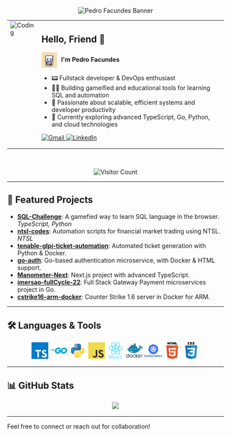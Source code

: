 <p align="center">
  <img src="https://readme-typing-svg.herokuapp.com?font=Fira+Code&size=28&duration=3000&pause=800&color=37B4F3&center=true&vCenter=true&width=800&lines=Pedro+Facundes;Fullstack+Dev+%7C+Automation+%7C+DevOps;Building+cool+things+with+Go%2C+TypeScript%2C+Python;Open+Source+Enthusiast" alt="Pedro Facundes Banner" />
</p>
<table>
  <tr>
    <td style="vertical-align: top; border: none;">
      <img src="https://media1.giphy.com/media/v1.Y2lkPTc5MGI3NjExeTJwZXJpd2IxZHMwazNvMzJhcnBpa2s0eWw5ODFvcDBuem12Ymh2YSZlcD12MV9pbnRlcm5hbF9naWZfYnlfaWQmY3Q9Zw/XlPwKH1xNgyjZ7bV7L/giphy.gif" alt="Coding" width="175"/>
    </td>
    <td style="vertical-align: top; border: none;">
      <h2>Hello, Friend 👋</h2>
      <p>
        <img height="36" width="36" src="png_to_gif.gif" alt="Webimon Character" style="vertical-align: middle; margin-right: 6px;"/>
        <b>I'm Pedro Facundes</b>
      </p>
      <ul>
        <li>📟 Fullstack developer & DevOps enthusiast</li>
        <li>🧑‍💻 Building gameified and educational tools for learning SQL and automation</li>
        <li>🚀 Passionate about scalable, efficient systems and developer productivity</li>
        <li>🌱 Currently exploring advanced TypeScript, Go, Python, and cloud technologies</li>
      </ul>
      <p>
        <a href="mailto:pedro.f.facundes1@gmail.com">
          <img src="https://img.shields.io/badge/Gmail-D14836?style=for-the-badge&logo=gmail&logoColor=white" alt="Gmail"/>
        </a>
        <a href="https://www.linkedin.com/in/pedro-felipe-facundes/" target="_blank">
          <img src="https://img.shields.io/badge/LinkedIn-0077B5?style=for-the-badge&logo=linkedin&logoColor=white" alt="LinkedIn"/>
        </a>
      </p>
    </td>
  </tr>
</table>

<br/>

<!-- Visitor Badge (Optional) -->
<p align="center">
  <img src="https://komarev.com/ghpvc/?username=FacundesPedro&style=flat-square&color=blue" alt="Visitor Count"/>
</p>

---

## 🚩 Featured Projects

- [**SQL-Challenge**](https://github.com/FacundesPedro/SQL-Challenge): A gamefied way to learn SQL language in the browser. _TypeScript, Python_
- [**ntsl-codes**](https://github.com/FacundesPedro/ntsl-codes): Automation scripts for financial market trading using NTSL. _NTSL_
- [**tenable-glpi-ticket-automation**](https://github.com/FacundesPedro/tenable-glpi-ticket-automation): Automated ticket generation with Python & Docker.
- [**go-auth**](https://github.com/FacundesPedro/go-auth): Go-based authentication microservice, with Docker & HTML support.
- [**Manometer-Next**](https://github.com/FacundesPedro/Manometer-Next): Next.js project with advanced TypeScript.
- [**imersao-fullCycle-22**](https://github.com/FacundesPedro/imersao-fullCycle-22): Full Stack Gateway Payment microservices project in Go.
- [**cstrike16-arm-docker**](https://github.com/FacundesPedro/cstrike16-arm-docker): Counter Strike 1.6 server in Docker for ARM.

---

## 🛠️ Languages & Tools

<p align="center">
  <img src="https://raw.githubusercontent.com/devicons/devicon/master/icons/typescript/typescript-original.svg" alt="TypeScript" width="40" height="40"/>
  <img src="https://raw.githubusercontent.com/devicons/devicon/master/icons/go/go-original-wordmark.svg" alt="Go" width="40" height="40"/>
  <img src="https://raw.githubusercontent.com/devicons/devicon/master/icons/python/python-original.svg" alt="Python" width="40" height="40"/>
  <img src="https://raw.githubusercontent.com/devicons/devicon/master/icons/javascript/javascript-original.svg" alt="JavaScript" width="40" height="40"/>
  <img src="https://raw.githubusercontent.com/devicons/devicon/master/icons/react/react-original-wordmark.svg" alt="React" width="40" height="40"/>
  <img src="https://raw.githubusercontent.com/devicons/devicon/master/icons/docker/docker-original-wordmark.svg" alt="Docker" width="40" height="40"/>
  <img src="https://raw.githubusercontent.com/devicons/devicon/master/icons/kubernetes/kubernetes-plain-wordmark.svg" alt="Kubernetes/K3s" width="40" height="40"/>
  <img src="https://raw.githubusercontent.com/devicons/devicon/master/icons/html5/html5-original-wordmark.svg" alt="HTML5" width="40" height="40"/>
  <img src="https://raw.githubusercontent.com/devicons/devicon/master/icons/css3/css3-original-wordmark.svg" alt="CSS3" width="40" height="40"/>
</p>

---

## 📊 GitHub Stats

<p align="center">
  <img src="https://github-readme-stats.vercel.app/api/top-langs/?username=FacundesPedro&layout=compact&langs_count=10&theme=dracula&hide_border=true&card_width=400"/>
</p>

---

Feel free to connect or reach out for collaboration!
